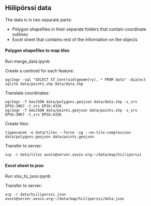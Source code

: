 ## Hiilipörssi data

The data is in two separate parts:
* Polygon shapefiles in their separate folders that contain coordinate outlines
* Excel sheet that contains rest of the information on the objects


#### Polygon shapefiles to map tiles

Run merge_data.ipynb

Create a centroid for each feature:

    ogr2ogr -sql "SELECT ST_Centroid(geometry), * FROM data" -dialect sqlite data/points.shp data/data.shp

Translate coordinates:

    ogr2ogr -f GeoJSON data/polygons.geojson data/data.shp -s_srs EPSG:3067 -t_srs EPSG:4326
    ogr2ogr -f GeoJSON data/points.geojson data/points.shp -s_srs EPSG:3067 -t_srs EPSG:4326

Create tiles:

    tippecanoe -e data/tiles --force -zg --no-tile-compression data/polygons.geojson data/points.geojson

Transfer to server:
    
    scp -r data/tiles avoin@server.avoin.org:~/data/map/hiiliporssi


#### Excel sheet to json

Run xlsx_to_json.ipynb

Transfer to server:
    
    scp -r data/hiiliporssi.json avoin@server.avoin.org:~/data/map/hiiliporssi/data.json